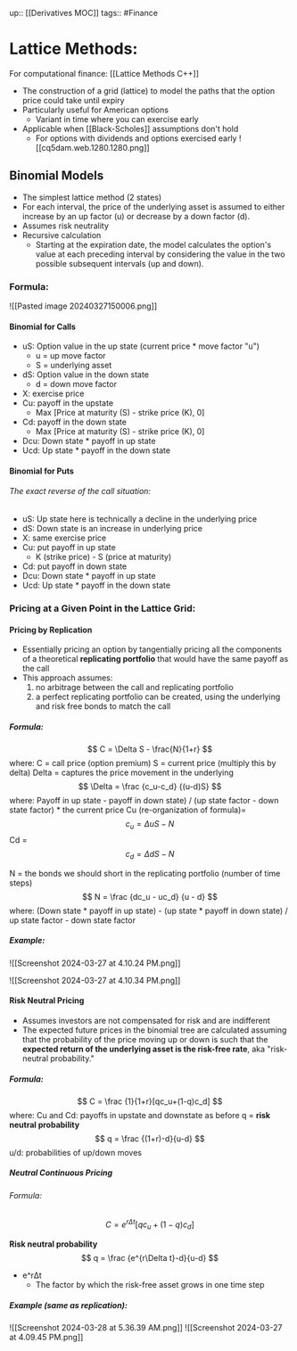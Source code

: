 up:: [[Derivatives MOC]]
tags:: #Finance 
# Lattice Methods:
For computational finance: [[Lattice Methods C++]]

- The construction of a grid (lattice) to model the paths that the option price could take until expiry
- Particularly useful for American options
	- Variant in time where you can exercise early
- Applicable when [[Black-Scholes]] assumptions don't hold
	- For options with dividends and options exercised early
![[cq5dam.web.1280.1280.png]]
## Binomial Models
- The simplest lattice method (2 states)
- For each interval, the price of the underlying asset is assumed to either increase by an up factor (u) or decrease by a down factor (d).
- Assumes risk neutrality
- Recursive calculation
	- Starting at the expiration date, the model calculates the option's value at each preceding interval by considering the value in the two possible subsequent intervals (up and down).
### Formula:
![[Pasted image 20240327150006.png]]
#### Binomial for Calls
- uS: Option value in the up state (current price * move factor "u")
	- u = up move factor
	- S = underlying asset
- dS: Option value in the down state
	- d = down move factor
- X: exercise price
- Cu: payoff in the upstate 
	- Max [Price at maturity (S) - strike price (K), 0]
- Cd: payoff in the down state
	- Max [Price at maturity (S) - strike price (K), 0]
- Dcu: Down state * payoff in up state
- Ucd: Up state * payoff in the down state
#### Binomial for Puts
###### The exact reverse of the call situation:
- uS: Up state here is technically a decline in the underlying price
- dS: Down state is an increase in underlying price
- X: same exercise price
- Cu: put payoff in up state 
	- K (strike price) - S (price at maturity)
- Cd: put payoff in down state
- Dcu: Down state * payoff in up state
- Ucd: Up state * payoff in the down state

### Pricing at a Given Point in the Lattice Grid:
#### Pricing by Replication
- Essentially pricing an option by tangentially pricing all the components of a theoretical **replicating portfolio** that would have the same payoff as the call
- This approach assumes:
	1) no arbitrage between the call and replicating portfolio
	2) a perfect replicating portfolio can be created, using the underlying and risk free bonds to match the call
##### Formula: 
$$
C = \Delta S - \frac{N}{1+r}
$$
where:
C = call price (option premium)
S = current price (multiply this by delta)
Delta = captures the price movement in the underlying
$$
\Delta = \frac {c_u-c_d} {(u-d)S} 
$$
		where:
			Payoff in up state - payoff in down state) / (up state factor - down state factor) * the current price
			Cu (re-organization of formula)= 
$$
			c_u = \Delta uS - N
$$
			Cd =
$$
			c_d = \Delta dS - N
$$

N = the bonds we should short in the replicating portfolio (number of time steps)
$$
N = \frac {dc_u - uc_d} {u - d}
$$
		where:
			(Down state * payoff in up state) - (up state * payoff in down state) / up state factor - down state factor
##### Example:
![[Screenshot 2024-03-27 at 4.10.24 PM.png]]

![[Screenshot 2024-03-27 at 4.10.34 PM.png]]

#### Risk Neutral Pricing
- Assumes investors are not compensated for risk and are indifferent
- The expected future prices in the binomial tree are calculated assuming that the probability of the price moving up or down is such that the **expected return of the underlying asset is the risk-free rate**, aka "risk-neutral probability."
##### Formula:
$$
C = \frac {1}{1+r}[qc_u+(1-q)c_d]
$$
where:
	Cu and Cd: payoffs in upstate and downstate as before
	q = **risk neutral probability**
$$
	q = \frac {(1+r)-d}{u-d}
$$
			u/d: probabilities of up/down moves
##### Neutral Continuous Pricing
###### Formula:
$$
C = e^{r \Delta t}[qc_u+(1-q)c_d]
$$

**Risk neutral probability**
$$
	q = \frac {e^{r\Delta t}-d}{u-d}
$$
- e^rΔt 
	- The factor by which the risk-free asset grows in one time step
##### Example (same as replication):
![[Screenshot 2024-03-28 at 5.36.39 AM.png]]
![[Screenshot 2024-03-27 at 4.09.45 PM.png]]
